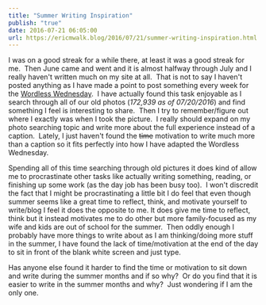 ```yaml
---
title: "Summer Writing Inspiration"
publish: "true"
date: 2016-07-21 06:05:00
url: https://ericmwalk.blog/2016/07/21/summer-writing-inspiration.html
---
```


I was on a good streak for a while there, at least it was a good streak for me.  Then June came and went and it is almost halfway through July and I really haven't written much on my site at all.  That is not to say I haven't posted anything as I have made a point to post something every week for the <a href="hhttps://ericmwalk.blog/categories/wordless-wednesday/">Wordless Wednesday</a>.  I have actually found this task enjoyable as I search through all of our old photos (<em>172,939 as of 07/20/2016</em>) and find something I feel is interesting to share.  Then I try to remember/figure out where I exactly was when I took the picture.  I really should expand on my photo searching topic and write more about the full experience instead of a caption.  Lately, I just haven't found the <del>time</del> motivation to write much more than a caption so it fits perfectly into how I have adapted the Wordless Wednesday.

Spending all of this time searching through old pictures it does kind of allow me to procrastinate other tasks like actually writing something, reading, or finishing up some work (as the day job has been busy too).  I won't discredit the fact that I might be procrastinating a little bit I do feel that even though summer seems like a great time to reflect, think, and motivate yourself to write/blog I feel it does the opposite to me. It does give me time to reflect, think but it instead motivates me to do other but more family-focused as my wife and kids are out of school for the summer.  Then oddly enough I probably have more things to write about as I am thinking/doing more stuff in the summer, I have found the lack of time/motivation at the end of the day to sit in front of the blank white screen and just type.

Has anyone else found it harder to find the time or motivation to sit down and write during the summer months and if so why?  Or do you find that it is easier to write in the summer months and why?  Just wondering if I am the only one.
